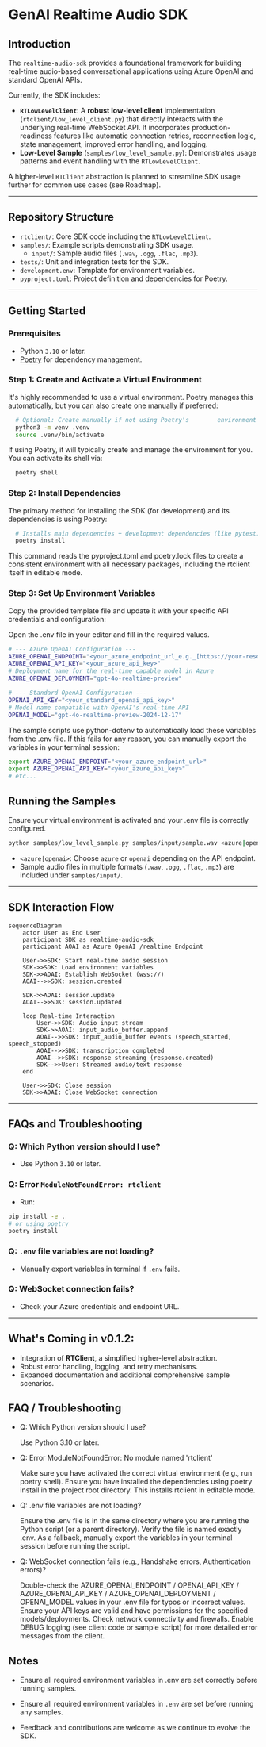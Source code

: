 # GenAI Realtime Audio SDK

## Introduction

The `realtime-audio-sdk` provides a foundational framework for building real-time audio-based conversational applications using Azure OpenAI and standard OpenAI APIs.

Currently, the SDK includes:

-   **`RTLowLevelClient`**: A **robust low-level client** implementation (`rtclient/low_level_client.py`) that directly interacts with the underlying real-time WebSocket API. It incorporates production-readiness features like automatic connection retries, reconnection logic, state management, improved error handling, and logging.
-   **Low-Level Sample** (`samples/low_level_sample.py`): Demonstrates usage patterns and event handling with the `RTLowLevelClient`.

A higher-level `RTClient` abstraction is planned to streamline SDK usage further for common use cases (see Roadmap).

---

## Repository Structure

-   `rtclient/`: Core SDK code including the `RTLowLevelClient`.
-   `samples/`: Example scripts demonstrating SDK usage.
    -   `input/`: Sample audio files (`.wav`, `.ogg`, `.flac`, `.mp3`).
-   `tests/`: Unit and integration tests for the SDK.
-   `development.env`: Template for environment variables.
-   `pyproject.toml`: Project definition and dependencies for Poetry.

---

## Getting Started

### Prerequisites

-   Python `3.10` or later.
-   [Poetry](https://python-poetry.org/docs/#installation) for dependency management.

### Step 1: Create and Activate a Virtual Environment

It's highly recommended to use a virtual environment. Poetry manages this automatically, but you can also create one manually if preferred:

```bash
  # Optional: Create manually if not using Poetry's        environment management
  python3 -m venv .venv
  source .venv/bin/activate
```
If using Poetry, it will typically create and manage the environment for you. You can activate its shell via:
```bash
  poetry shell
```
### Step 2: Install Dependencies

The primary method for installing the SDK (for development) and its dependencies is using Poetry:

```bash
  # Installs main dependencies + development dependencies (like pytest)
  poetry install
```

This command reads the pyproject.toml and poetry.lock files to create a consistent environment with all necessary packages, including the rtclient itself in editable mode.

### Step 3: Set Up Environment Variables
Copy the provided template file and update it with your specific API credentials and configuration:

Open the .env file in your editor and fill in the required values.

```bash
# --- Azure OpenAI Configuration ---
AZURE_OPENAI_ENDPOINT="<your_azure_endpoint_url_e.g._[https://your-resource.openai.azure.com/](https://your-resource.openai.azure.com/)>"
AZURE_OPENAI_API_KEY="<your_azure_api_key>"
# Deployment name for the real-time capable model in Azure
AZURE_OPENAI_DEPLOYMENT="gpt-4o-realtime-preview"

# --- Standard OpenAI Configuration ---
OPENAI_API_KEY="<your_standard_openai_api_key>"
# Model name compatible with OpenAI's real-time API
OPENAI_MODEL="gpt-4o-realtime-preview-2024-12-17"

```


The sample scripts use python-dotenv to automatically load these variables from the .env file. If this fails for any reason, you can manually export the variables in your terminal session:


```bash
export AZURE_OPENAI_ENDPOINT="<your_azure_endpoint_url>"
export AZURE_OPENAI_API_KEY="<your_azure_api_key>"
# etc...

```

## Running the Samples

Ensure your virtual environment is activated and your .env file is correctly configured.

```bash
python samples/low_level_sample.py samples/input/sample.wav <azure|openai>
```

- `<azure|openai>`: Choose `azure` or `openai` depending on the API endpoint.
- Sample audio files in multiple formats (`.wav`, `.ogg`, `.flac`, `.mp3`) are included under `samples/input/`.

---
## SDK Interaction Flow

```mermaid
sequenceDiagram
    actor User as End User
    participant SDK as realtime-audio-sdk
    participant AOAI as Azure OpenAI /realtime Endpoint

    User->>SDK: Start real-time audio session
    SDK->>SDK: Load environment variables
    SDK->>AOAI: Establish WebSocket (wss://)
    AOAI-->>SDK: session.created

    SDK->>AOAI: session.update
    AOAI-->>SDK: session.updated

    loop Real-time Interaction
        User->>SDK: Audio input stream
        SDK->>AOAI: input_audio_buffer.append
        AOAI-->>SDK: input_audio_buffer events (speech_started, speech_stopped)
        AOAI-->>SDK: transcription completed
        AOAI-->>SDK: response streaming (response.created)
        SDK-->>User: Streamed audio/text response
    end

    User->>SDK: Close session
    SDK->>AOAI: Close WebSocket connection
```

---

## FAQs and Troubleshooting

### Q: Which Python version should I use?
- Use Python `3.10` or later.

### Q: Error `ModuleNotFoundError: rtclient`
- Run:
```bash
pip install -e .
# or using poetry
poetry install
```

### Q: `.env` file variables are not loading?
- Manually export variables in terminal if `.env` fails.

### Q: WebSocket connection fails?
- Check your Azure credentials and endpoint URL.

---

## What's Coming in v0.1.2:

- Integration of **RTClient**, a simplified higher-level abstraction.
- Robust error handling, logging, and retry mechanisms.
- Expanded documentation and additional comprehensive sample scenarios.

## FAQ / Troubleshooting
- Q: Which Python version should I use?
  
  Use Python 3.10 or later.
- Q: Error ModuleNotFoundError: No module named 'rtclient'

  Make sure you have activated the correct virtual environment (e.g., run poetry shell).
  Ensure you have installed the dependencies using poetry install in the project root directory. This installs rtclient in editable mode.
- Q: .env file variables are not loading?

  Ensure the .env file is in the same directory where you are running the Python script (or a parent directory).
  Verify the file is named exactly .env.
  As a fallback, manually export the variables in your terminal session before running the script.
- Q: WebSocket connection fails (e.g., Handshake errors, Authentication errors)?

  Double-check the AZURE_OPENAI_ENDPOINT / OPENAI_API_KEY / AZURE_OPENAI_API_KEY / AZURE_OPENAI_DEPLOYMENT / OPENAI_MODEL values in your .env file for typos or incorrect values.
  Ensure your API keys are valid and have permissions for the specified models/deployments.
  Check network connectivity and firewalls.
  Enable DEBUG logging (see client code or sample script) for more detailed error messages from the client.
## Notes
- Ensure all required environment variables in .env are set correctly before running samples.

- Ensure all required environment variables in `.env` are set before running any samples.
- Feedback and contributions are welcome as we continue to evolve the SDK.

